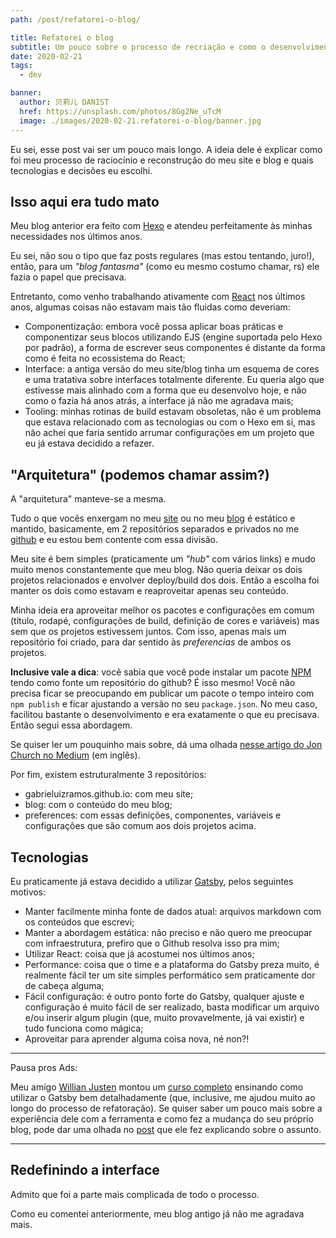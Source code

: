 ```yaml
---
path: /post/refatorei-o-blog/

title: Refatorei o blog
subtitle: Um pouco sobre o processo de recriação e como o desenvolvimento foi conduzido para deixar o blog e o site de cara nova
date: 2020-02-21
tags:
  - dev

banner:
  author: 贝莉儿 DANIST
  href: https://unsplash.com/photos/8Gg2Ne_uTcM
  image: ./images/2020-02-21.refatorei-o-blog/banner.jpg
---
```


Eu sei, esse post vai ser um pouco mais longo. A ideia dele é explicar como foi meu processo de raciocínio e reconstrução do meu site e blog e quais tecnologias e decisões eu escolhi.

## Isso aqui era tudo mato

Meu blog anterior era feito com <a href="https://hexo.io/" target="_blan">Hexo</a> e atendeu perfeitamente às minhas necessidades nos últimos anos.

Eu sei, não sou o tipo que faz posts regulares (mas estou tentando, juro!), então, para um *"blog fantasma"* (como eu mesmo costumo chamar, rs) ele fazia o papel que precisava.

Entretanto, como venho trabalhando ativamente com <a href="https://reactjs.org/" target="_blank">React</a> nos últimos anos, algumas coisas não estavam mais tão fluidas como deveriam:

- Componentização: embora você possa aplicar boas práticas e componentizar seus blocos utilizando EJS (engine suportada pelo Hexo por padrão), a forma de escrever seus componentes é distante da forma como é feita no ecossistema do React;
- Interface: a antiga versão do meu site/blog tinha um esquema de cores e uma tratativa sobre interfaces totalmente diferente. Eu queria algo que estivesse mais alinhado com a forma que eu desenvolvo hoje, e não como o fazia há anos atrás, a interface já não me agradava mais;
- Tooling: minhas rotinas de build estavam obsoletas, não é um problema que estava relacionado com as tecnologias ou com o Hexo em si, mas não achei que faria sentido arrumar configurações em um projeto que eu já estava decidido a refazer.

## "Arquitetura" (podemos chamar assim?)

A "arquitetura" manteve-se a mesma.

Tudo o que vocês enxergam no meu <a href="https://gabrieluizramos.com.br" target="_blank">site</a> ou no meu <a href="https://gabrieluizramos.com.br/blog" target="_blank">blog</a> é estático e mantido, basicamente, em 2 repositórios separados e privados no me <a href="https://github.com/gabrieluizramos" target="_blank">github</a> e eu estou bem contente com essa divisão.

Meu site é bem simples (praticamente um *"hub"* com vários links) e mudo muito menos constantemente que meu blog. Não queria deixar os dois projetos relacionados e envolver deploy/build dos dois. Então a escolha foi manter os dois como estavam e reaproveitar apenas seu conteúdo.

Minha ideia era aproveitar melhor os pacotes e configurações em comum (título, rodapé, configurações de build, definição de cores e variáveis) mas sem que os projetos estivessem juntos. Com isso, apenas mais um repositório foi criado, para dar sentido às *preferencias* de ambos os projetos.

**Inclusive vale a dica**: você sabia que você pode instalar um pacote <a href="http://npmjs.org/" target="_blank">NPM</a> tendo como fonte um repositório do github? É isso mesmo! Você não precisa ficar se preocupando em publicar um pacote o tempo inteiro com `npm publish` e ficar ajustando a versão no seu `package.json`. No meu caso, facilitou bastante o desenvolvimento e era exatamente o que eu precisava. Então segui essa abordagem.

Se quiser ler um pouquinho mais sobre, dá uma olhada <a href="https://medium.com/@jonchurch/use-github-branch-as-dependency-in-package-json-5eb609c81f1a" target="_blank">nesse artigo do Jon Church no Medium</a> (em inglês).

Por fim, existem estruturalmente 3 repositórios:
- gabrieluizramos.github.io: com meu site;
- blog: com o conteúdo do meu blog;
- preferences: com essas definições, componentes, variáveis e configurações que são comum aos dois projetos acima.

## Tecnologias

Eu praticamente já estava decidido a utilizar <a href="https://www.gatsbyjs.org/" target="_blank">Gatsby</a>, pelos seguintes motivos:

- Manter facilmente minha fonte de dados atual: arquivos markdown com os conteúdos que escrevi;
- Manter a abordagem estática: não preciso e não quero me preocupar com infraestrutura, prefiro que o Github resolva isso pra mim;
- Utilizar React: coisa que já acostumei nos últimos anos;
- Performance: coisa que o time e a plataforma do Gatsby preza muito, é realmente fácil ter um site simples performático sem praticamente dor de cabeça alguma;
- Fácil configuração: é outro ponto forte do Gatsby, qualquer ajuste e configuração é muito fácil de ser realizado, basta modificar um arquivo e/ou inserir algum plugin (que, muito provavelmente, já vai existir) e tudo funciona como mágica;
- Aproveitar para aprender alguma coisa nova, né non?!

---

Pausa pros Ads:

Meu amigo <a href="https://willianjusten.com.br/" target="_blank">Willian Justen</a> montou um <a href="https://willianjusten.com.br/novo-curso-gatsby-crie-um-site-pwa-com-react-graphql-netlify-cms/" target="_blank">curso completo</a> ensinando como utilizar o Gatsby bem detalhadamente (que, inclusive, me ajudou muito ao longo do processo de refatoração). Se quiser saber um pouco mais sobre a experiência dele com a ferramenta e como fez a mudança do seu próprio blog, pode dar uma olhada no <a href="https://willianjusten.com.br/making-of-blog-novo/" target="_blank">post</a> que ele fez explicando sobre o assunto.

---

## Redefinindo a interface

Admito que foi a parte mais complicada de todo o processo.

Como eu comentei anteriormente, meu blog antigo já não me agradava mais.
